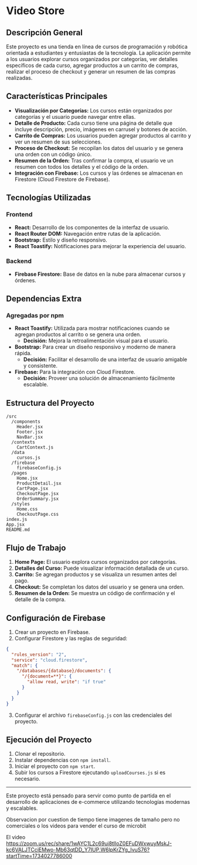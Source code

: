 # Video Store

## Descripción General
Este proyecto es una tienda en línea de cursos de programación y robótica orientada a estudiantes y entusiastas de la tecnología. La aplicación permite a los usuarios explorar cursos organizados por categorías, ver detalles específicos de cada curso, agregar productos a un carrito de compras, realizar el proceso de checkout y generar un resumen de las compras realizadas.

## Características Principales
- **Visualización por Categorías:** Los cursos están organizados por categorías y el usuario puede navegar entre ellas.
- **Detalle de Producto:** Cada curso tiene una página de detalle que incluye descripción, precio, imágenes en carrusel y botones de acción.
- **Carrito de Compras:** Los usuarios pueden agregar productos al carrito y ver un resumen de sus selecciones.
- **Proceso de Checkout:** Se recopilan los datos del usuario y se genera una orden con un código único.
- **Resumen de la Orden:** Tras confirmar la compra, el usuario ve un resumen con todos los detalles y el código de la orden.
- **Integración con Firebase:** Los cursos y las órdenes se almacenan en Firestore (Cloud Firestore de Firebase).

## Tecnologías Utilizadas
### Frontend
- **React:** Desarrollo de los componentes de la interfaz de usuario.
- **React Router DOM:** Navegación entre rutas de la aplicación.
- **Bootstrap:** Estilo y diseño responsivo.
- **React Toastify:** Notificaciones para mejorar la experiencia del usuario.

### Backend
- **Firebase Firestore:** Base de datos en la nube para almacenar cursos y órdenes.

## Dependencias Extra
### Agregadas por npm
- **React Toastify:** Utilizada para mostrar notificaciones cuando se agregan productos al carrito o se genera una orden.
  - **Decisión:** Mejora la retroalimentación visual para el usuario.
- **Bootstrap:** Para crear un diseño responsivo y moderno de manera rápida.
  - **Decisión:** Facilitar el desarrollo de una interfaz de usuario amigable y consistente.
- **Firebase:** Para la integración con Cloud Firestore.
  - **Decisión:** Proveer una solución de almacenamiento fácilmente escalable.

## Estructura del Proyecto
```
/src
  /components
    Header.jsx
    Footer.jsx
    NavBar.jsx
  /contexts
    CartContext.js
  /data
    cursos.js
  /firebase
    firebaseConfig.js
  /pages
    Home.jsx
    ProductDetail.jsx
    CartPage.jsx
    CheckoutPage.jsx
    OrderSummary.jsx
  /styles
    Home.css
    CheckoutPage.css
index.js
App.jsx
README.md
```

## Flujo de Trabajo
1. **Home Page:** El usuario explora cursos organizados por categorías.
2. **Detalles del Curso:** Puede visualizar información detallada de un curso.
3. **Carrito:** Se agregan productos y se visualiza un resumen antes del pago.
4. **Checkout:** Se completan los datos del usuario y se genera una orden.
5. **Resumen de la Orden:** Se muestra un código de confirmación y el detalle de la compra.

## Configuración de Firebase
1. Crear un proyecto en Firebase.
2. Configurar Firestore y las reglas de seguridad:
```json
{
  "rules_version": "2",
  "service": "cloud.firestore",
  "match": {
    "/databases/{database}/documents": {
      "/{document=**}": {
        "allow read, write": "if true"
      }
    }
  }
}
```
3. Configurar el archivo `firebaseConfig.js` con las credenciales del proyecto.

## Ejecución del Proyecto
1. Clonar el repositorio.
2. Instalar dependencias con `npm install`.
3. Iniciar el proyecto con `npm start`.
4. Subir los cursos a Firestore ejecutando `uploadCourses.js` si es necesario.

---
Este proyecto está pensado para servir como punto de partida en el desarrollo de aplicaciones de e-commerce utilizando tecnologías modernas y escalables.

Observacion por cuestion de tiempo tiene imagenes de tamaño pero no comerciales o los videos para vender el curso de microbit


El video https://zoom.us/rec/share/1wAYC1L2c69ui8tlloZ0EFuDWxwuyMskJ-kc6VALJTCciEMwo-Mb63qtDD_Y7IUP.W6lpKrZYg_IvuS76?startTime=1734027786000
